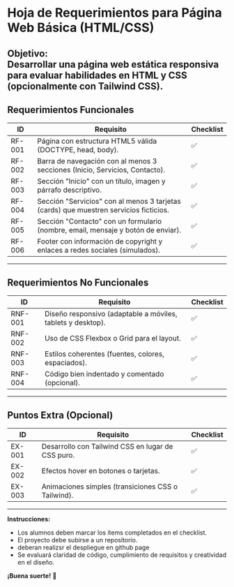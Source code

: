 # **Hoja de Requerimientos para Página Web Básica (HTML/CSS)**  
**Objetivo:**  
Desarrollar una página web estática responsiva para evaluar habilidades en HTML y CSS (opcionalmente con Tailwind CSS).  
---  
## **Requerimientos Funcionales**  

| **ID** | **Requisito** | **Checklist** |  
|--------|--------------|---------------|  
| RF-001 | Página con estructura HTML5 válida (DOCTYPE, head, body). | ✅ |  
| RF-002 | Barra de navegación con al menos 3 secciones (Inicio, Servicios, Contacto). | ✅ |  
| RF-003 | Sección "Inicio" con un título, imagen y párrafo descriptivo. | ✅ |  
| RF-004 | Sección "Servicios" con al menos 3 tarjetas (cards) que muestren servicios ficticios. | ✅ |  
| RF-005 | Sección "Contacto" con un formulario (nombre, email, mensaje y botón de enviar). | ✅ |  
| RF-006 | Footer con información de copyright y enlaces a redes sociales (simulados). | ✅ |  
---  
## **Requerimientos No Funcionales**  

| **ID** | **Requisito** | **Checklist** |  
|--------|--------------|---------------|  
| RNF-001 | Diseño responsivo (adaptable a móviles, tablets y desktop). | ✅ |  
| RNF-002 | Uso de CSS Flexbox o Grid para el layout. | ✅ |  
| RNF-003 | Estilos coherentes (fuentes, colores, espaciados). | ✅ |  
| RNF-004 | Código bien indentado y comentado (opcional). | ✅ |    
---  
## **Puntos Extra (Opcional)**  

| **ID** | **Requisito** | **Checklist** |  
|--------|--------------|---------------|  
| EX-001 | Desarrollo con Tailwind CSS en lugar de CSS puro. | ✅ |  
| EX-002 | Efectos hover en botones o tarjetas. | ✅ |  
| EX-003 | Animaciones simples (transiciones CSS o Tailwind). | ✅ |  
---  
**Instrucciones:**  
- Los alumnos deben marcar los ítems completados en el checklist.  
- El proyecto debe subirse a un repositorio.  
- deberan realizsr el despliegue en github page
- Se evaluará claridad de código, cumplimiento de requisitos y creatividad en el diseño.  

**¡Buena suerte!** 🚀